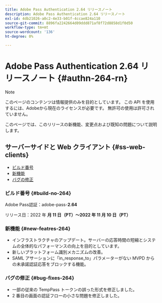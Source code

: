 ```yaml
---
title: Adobe Pass Authentication 2.64 リリースノート
description: Adobe Pass Authentication 2.64 リリースノート
exl-id: 4db21026-a0c2-4e33-b01f-4ccae824a110
source-git-commit: 8896fa2242664d09ddd871af8f72d8858d1f0d50
workflow-type: tm+mt
source-wordcount: '136'
ht-degree: 0%

---
```


# Adobe Pass Authentication 2.64 リリースノート {#authn-264-rn}

>[!NOTE]
>
>このページのコンテンツは情報提供のみを目的としています。 この API を使用するには、Adobeから現在のライセンスが必要です。 無許可の使用は許可されていません。

このページでは、このリリースの新機能、変更点および既知の問題について説明します。

## サーバーサイドと Web クライアント {#ss-web-clients}

* [ビルド番号](#build-no-264)
* [新機能](#new-featres-264)
* [バグの修正](#bug-fixes-264)

### ビルド番号 {#build-no-264}

Adobe Pass認証：adobe-pass-**2.64**

リリース日：2022 年 **月 11 日（PT）～2022 年 11 月 10 日（PT）**

### 新機能 {#new-featres-264}

* インフラストラクチャのアップデート。サーバーの応答時間の短縮とシステムの全体的なパフォーマンスの向上を目的としています。
* 新しいプラットフォーム識別メカニズムの改善。
* SAML アサーションに「in_response_to」パラメーターがない MVPD からの未承諾認証応答をブロックする機能。

### バグの修正 {#bug-fixes-264}

* 一部の従来の TempPass トークンの誤った形式を修正しました。
* 2 番目の画面の認証フローの小さな問題を修正しました。
